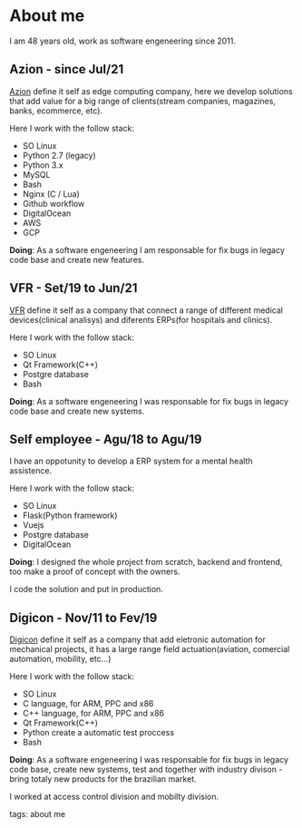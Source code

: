 # About me

I am 48 years old, work as software engeneering since 2011.

## Azion - since Jul/21
[Azion](https://azion.com) define it self as edge computing company, here we develop solutions that add value for a big range of clients(stream companies, magazines, banks, ecommerce, etc).

Here I work with the follow stack:

  * SO Linux
  * Python 2.7 (legacy)
  * Python 3.x
  * MySQL
  * Bash
  * Nginx (C / Lua)
  * Github workflow
  * DigitalOcean
  * AWS
  * GCP

**Doing**: As a software engeneering I am responsable for fix bugs in legacy code base and create new features.

## VFR - Set/19 to Jun/21
[VFR](https://vfr.com.br/) define it self as a company that connect a range of different medical devices(clinical analisys) and diferents ERPs(for hospitals and clinics).

Here I work with the follow stack:

  * SO Linux
  * Qt Framework(C++)
  * Postgre database
  * Bash

**Doing**: As a software engeneering I was responsable for fix bugs in legacy code base and create new systems.

## Self employee - Agu/18 to Agu/19
I have an oppotunity to develop a ERP system for a mental health assistence.

Here I work with the follow stack:

  * SO Linux
  * Flask(Python framework)
  * Vuejs
  * Postgre database
  * DigitalOcean

**Doing**: I designed the whole project from scratch, backend and frontend, too make a proof of concept with the owners.

I code the solution and put in production.

## Digicon - Nov/11 to Fev/19
[Digicon](https://dicon.com.br) define it self as a company that add eletronic automation for mechanical projects, it has a large range field actuation(aviation, comercial automation, mobility, etc...)

Here I work with the follow stack:

  * SO Linux
  * C language, for ARM, PPC and x86
  * C++ language, for ARM, PPC and x86
  * Qt Framework(C++)
  * Python create a automatic test proccess
  * Bash

**Doing**: As a software engeneering I was responsable for fix bugs in legacy code base, create new systems, test and together with industry divison - bring totaly new products for the brazilian market.

I worked at access control division and mobilty division.

tags: about me